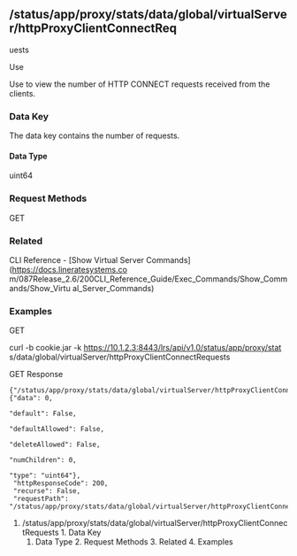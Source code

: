 ## /status/app/proxy/stats/data/global/virtualServer/httpProxyClientConnectReq
uests

Use

Use to view the number of HTTP CONNECT requests received from the clients.

### Data Key

The data key contains the number of requests.

#### Data Type

uint64

### Request Methods

GET

### Related

CLI Reference - [Show Virtual Server Commands](https://docs.lineratesystems.co
m/087Release_2.6/200CLI_Reference_Guide/Exec_Commands/Show_Commands/Show_Virtu
al_Server_Commands)

### Examples

GET

curl -b cookie.jar -k https://10.1.2.3:8443/lrs/api/v1.0/status/app/proxy/stat
s/data/global/virtualServer/httpProxyClientConnectRequests

GET Response

    
    
    {"/status/app/proxy/stats/data/global/virtualServer/httpProxyClientConnectRequests": {"data": 0,
                                                                                        "default": False,
                                                                                        "defaultAllowed": False,
                                                                                        "deleteAllowed": False,
                                                                                        "numChildren": 0,
                                                                                        "type": "uint64"},
     "httpResponseCode": 200,
     "recurse": False,
     "requestPath": "/status/app/proxy/stats/data/global/virtualServer/httpProxyClientConnectRequests"}
    

  1. /status/app/proxy/stats/data/global/virtualServer/httpProxyClientConnectRequests
    1. Data Key
      1. Data Type
    2. Request Methods
    3. Related
    4. Examples

